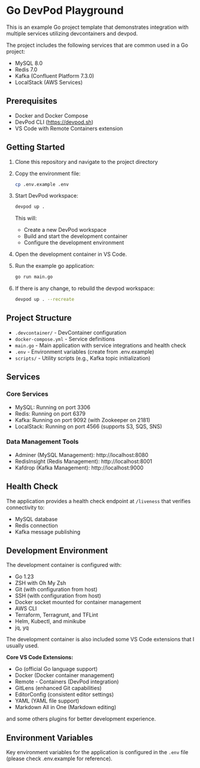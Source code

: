 # Go DevPod Playground

This is an example Go project template that demonstrates integration with multiple services utilizing devcontainers and devpod.

The project includes the following services that are common used in a Go project:
- MySQL 8.0
- Redis 7.0
- Kafka (Confluent Platform 7.3.0)
- LocalStack (AWS Services)

## Prerequisites

- Docker and Docker Compose
- DevPod CLI (https://devpod.sh)
- VS Code with Remote Containers extension

## Getting Started

1. Clone this repository and navigate to the project directory

2. Copy the environment file:
   ```bash
   cp .env.example .env
   ```

3. Start DevPod workspace:
   ```bash
   devpod up .
   ```
   This will:
   - Create a new DevPod workspace
   - Build and start the development container
   - Configure the development environment

4. Open the development container in VS Code.

5. Run the example go application:
   ```bash
   go run main.go
   ```

6. If there is any change, to rebuild the devpod workspace:
   ```bash
   devpod up . --recreate
   ```

## Project Structure

- `.devcontainer/` - DevContainer configuration
- `docker-compose.yml` - Service definitions
- `main.go` - Main application with service integrations and health check
- `.env` - Environment variables (create from .env.example)
- `scripts/` - Utility scripts (e.g., Kafka topic initialization)

## Services

### Core Services
- MySQL: Running on port 3306
- Redis: Running on port 6379
- Kafka: Running on port 9092 (with Zookeeper on 2181)
- LocalStack: Running on port 4566 (supports S3, SQS, SNS)

### Data Management Tools
- Adminer (MySQL Management): http://localhost:8080
- RedisInsight (Redis Management): http://localhost:8001
- Kafdrop (Kafka Management): http://localhost:9000

## Health Check

The application provides a health check endpoint at `/liveness` that verifies connectivity to:
- MySQL database
- Redis connection
- Kafka message publishing

## Development Environment

The development container is configured with:
- Go 1.23
- ZSH with Oh My Zsh
- Git (with configuration from host)
- SSH (with configuration from host)
- Docker socket mounted for container management
- AWS CLI
- Terraform, Terragrunt, and TFLint
- Helm, Kubectl, and minikube
- jq, yq

The development container is also included some VS Code extensions that I usually used.

**Core VS Code Extensions:**
- Go (official Go language support)
- Docker (Docker container management)
- Remote - Containers (DevPod integration)
- GitLens (enhanced Git capabilities)
- EditorConfig (consistent editor settings)
- YAML (YAML file support)
- Markdown All in One (Markdown editing)

and some others plugins for better development experience.


## Environment Variables

Key environment variables for the application is configured in the `.env` file (please check .env.example for reference).
